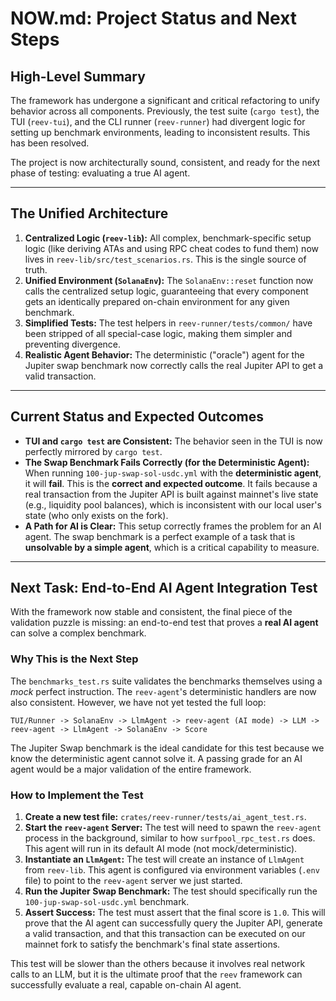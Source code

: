 # NOW.md: Project Status and Next Steps

## High-Level Summary

The framework has undergone a significant and critical refactoring to unify behavior across all components. Previously, the test suite (`cargo test`), the TUI (`reev-tui`), and the CLI runner (`reev-runner`) had divergent logic for setting up benchmark environments, leading to inconsistent results. This has been resolved.

The project is now architecturally sound, consistent, and ready for the next phase of testing: evaluating a true AI agent.

---

## The Unified Architecture

1.  **Centralized Logic (`reev-lib`):** All complex, benchmark-specific setup logic (like deriving ATAs and using RPC cheat codes to fund them) now lives in `reev-lib/src/test_scenarios.rs`. This is the single source of truth.
2.  **Unified Environment (`SolanaEnv`):** The `SolanaEnv::reset` function now calls the centralized setup logic, guaranteeing that every component gets an identically prepared on-chain environment for any given benchmark.
3.  **Simplified Tests:** The test helpers in `reev-runner/tests/common/` have been stripped of all special-case logic, making them simpler and preventing divergence.
4.  **Realistic Agent Behavior:** The deterministic ("oracle") agent for the Jupiter swap benchmark now correctly calls the real Jupiter API to get a valid transaction.

---

## Current Status and Expected Outcomes

*   **TUI and `cargo test` are Consistent:** The behavior seen in the TUI is now perfectly mirrored by `cargo test`.
*   **The Swap Benchmark Fails Correctly (for the Deterministic Agent):** When running `100-jup-swap-sol-usdc.yml` with the **deterministic agent**, it will **fail**. This is the **correct and expected outcome**. It fails because a real transaction from the Jupiter API is built against mainnet's live state (e.g., liquidity pool balances), which is inconsistent with our local user's state (who only exists on the fork).
*   **A Path for AI is Clear:** This setup correctly frames the problem for an AI agent. The swap benchmark is a perfect example of a task that is **unsolvable by a simple agent**, which is a critical capability to measure.

---

## Next Task: End-to-End AI Agent Integration Test

With the framework now stable and consistent, the final piece of the validation puzzle is missing: an end-to-end test that proves a **real AI agent** can solve a complex benchmark.

### Why This is the Next Step

The `benchmarks_test.rs` suite validates the benchmarks themselves using a *mock* perfect instruction. The `reev-agent`'s deterministic handlers are now also consistent. However, we have not yet tested the full loop:

`TUI/Runner -> SolanaEnv -> LlmAgent -> reev-agent (AI mode) -> LLM -> reev-agent -> LlmAgent -> SolanaEnv -> Score`

The Jupiter Swap benchmark is the ideal candidate for this test because we know the deterministic agent cannot solve it. A passing grade for an AI agent would be a major validation of the entire framework.

### How to Implement the Test

1.  **Create a new test file:** `crates/reev-runner/tests/ai_agent_test.rs`.
2.  **Start the `reev-agent` Server:** The test will need to spawn the `reev-agent` process in the background, similar to how `surfpool_rpc_test.rs` does. This agent will run in its default AI mode (not mock/deterministic).
3.  **Instantiate an `LlmAgent`:** The test will create an instance of `LlmAgent` from `reev-lib`. This agent is configured via environment variables (`.env` file) to point to the `reev-agent` server we just started.
4.  **Run the Jupiter Swap Benchmark:** The test should specifically run the `100-jup-swap-sol-usdc.yml` benchmark.
5.  **Assert Success:** The test must assert that the final score is `1.0`. This will prove that the AI agent can successfully query the Jupiter API, generate a valid transaction, and that this transaction can be executed on our mainnet fork to satisfy the benchmark's final state assertions.

This test will be slower than the others because it involves real network calls to an LLM, but it is the ultimate proof that the `reev` framework can successfully evaluate a real, capable on-chain AI agent.